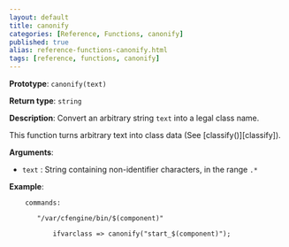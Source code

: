 ```yaml
---
layout: default
title: canonify
categories: [Reference, Functions, canonify]
published: true
alias: reference-functions-canonify.html
tags: [reference, functions, canonify]
---
```


**Prototype**: `canonify(text)`

**Return type**: `string`

**Description**: Convert an arbitrary string `text` into a legal class name.

This function turns arbitrary text into class data (See
[classify()][classify]).

**Arguments**:

* `text` : String containing non-identifier characters, in the range `.*`

**Example**:  


```cf3
    commands:

       "/var/cfengine/bin/$(component)"

           ifvarclass => canonify("start_$(component)");
```

